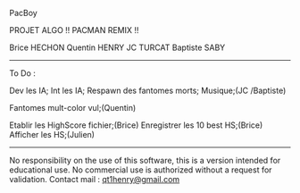 PacBoy

PROJET ALGO !! PACMAN REMIX !!

Brice HECHON
Quentin HENRY
JC TURCAT
Baptiste SABY

---

To Do :

Dev les IA;
Int les IA;
Respawn des fantomes morts;
Musique;(JC /Baptiste)

Fantomes mult-color vul;(Quentin)

Etablir les HighScore fichier;(Brice)
Enregistrer les 10 best HS;(Brice)
Afficher les HS;(Julien)

---

No responsibility on the use of this software, this is a version intended for educational use. No commercial use is authorized without a request for validation.
Contact mail : qt1henry@gmail.com
